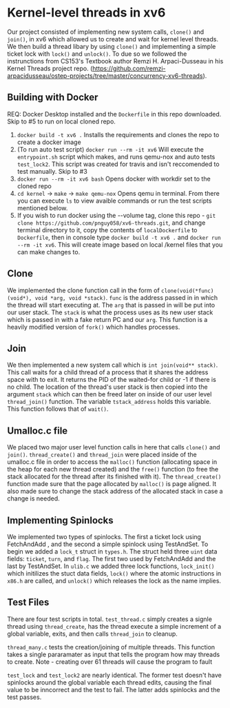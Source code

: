# Kernel-level threads in xv6

Our project consisted of implementing new system calls, `clone()` and `join()`, in xv6 which allowed us to create and wait for kernel level threads. We then build a thread libary by using `clone()` and implementing a simple ticket lock with `lock()` and `unlock()`.
To due so we followed the instrunctions from CS153's Textbook author Remzi H. Arpaci-Dusseau in his Kernel Threads project repo. (https://github.com/remzi-arpacidusseau/ostep-projects/tree/master/concurrency-xv6-threads). 

## Building with Docker
REQ: Docker Desktop installed and the `Dockerfile` in this repo downloaded. Skip to #5 to run on local cloned repo.
1. `docker build -t xv6 .` Installs the requirements and clones the repo to create a docker image
2. (To run auto test script) `docker run --rm -it xv6` Will execute the `entrypoint.sh` script which makes, and runs qemu-nox and auto tests `test_lock2`. This script was created for travis and isn't reccomended to test manually. Skip to #3
3. `docker run --rm -it xv6 bash` Opens docker with workdir set to the cloned repo
4. `cd kernel` -> `make` -> `make qemu-nox` Opens qemu in terminal. From there you can execute `ls` to view avaible commands or run the test scripts mentioned below.
5. If you wish to run docker using the --volume tag, clone this repo -  `git clone https://github.com/pnguy058/xv6-threads.git`, and change terminal directory to it, copy the contents of `localDockerfile` to `Dockerfile`, then in console type `docker build -t xv6 .` and `docker run --rm -it xv6`. This will create image based on local /kernel files that you can make changes to.

## Clone

We implemented the clone function call in the form of `clone(void(*func)(void*), void *arg, void *stack)`. `func` is the address passed in in which the thread will start executing at. The `arg` that is passed in will be put into our user stack. The `stack` is what the process uses as its new user stack which is passed in with a fake return PC and our `arg`. This function is a heavily modified version of `fork()` which handles processes.

## Join
We then implemented a new system call which is `int join(void** stack)`. This call waits for a child thread of a process that it shares the address space with to exit. It returns the PID of the waited-for child or -1 if there is no child. The location of the thread's user stack is then copied into the argument `stack` which can then be freed later on inside of our user level `thread_join()` function. The variable `tstack_address` holds this variable. This function follows that of `wait()`.

## Umalloc.c file
We placed two major user level function calls in here that calls `clone()` and `join()`. `thread_create()` and `thread_join` were placed inside of the umalloc.c file in order to access the `malloc()` function (allocating space in the heap for each new thread created) and the `free()` function (to free the stack allocated for the thread after its finished with it). The `thread_create()` function made sure that the page allocated by `malloc()` is page aligned. It also made sure to change the stack address of the allocated stack in case a change is needed.

## Implementing Spinlocks
We implemented two types of spinlocks. The first a ticket lock using FetchAndAdd , and the second a simple spinlock using TestAndSet.
To begin we added a `lock_t` struct in `types.h`. The struct held three `uint` data fields: `ticket`, `turn`, and `flag`. The first two used by FetchAndAdd and the last by TestAndSet. In `ulib.c` we added three lock functions, `lock_init()` which initilizes the stuct data fields, `lock()` where the atomic instructions in `x86.h` are called, and `unlock()` which releases the lock as the name implies.

## Test Files
There are four test scripts in total. 
`test_thread.c` simply creates a signle thread using `thread_create`, has the thread execute a simple increment of a global variable, exits, and then calls `thread_join` to cleanup.

`thread_many.c` tests the creation/joining of multiple threads. This function takes a single pararamater as input that tells the program how may threads to create. Note - creating over 61 threads will cause the program to fault

`test_lock` and `test_lock2` are nearly identical. The former test doesn't have spinlocks around the global variable each thread edits, causing the final value to be inncorrect and the test to fail. The latter adds spinlocks and the test passes.
